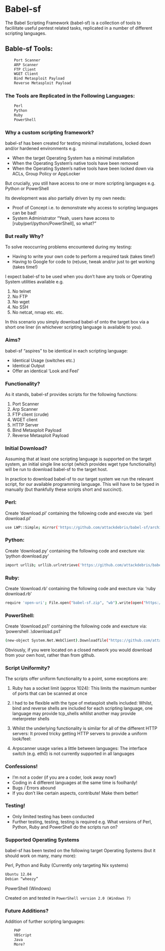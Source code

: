 # Babel-sf

The Babel Scripting Framework (babel-sf) is a collection of tools to faciliitate useful pentest related tasks, replicated in a number of different scripting languages.

## Bable-sf Tools:
```bash
    Port Scanner
    ARP Scanner
    FTP Client
    WGET Client
    Bind Metasploit Payload
    Reverse Metasploit Payload
````

### The Tools are Replicated in the Following Languages:
```bash
    Perl
    Python
    Ruby
    PowerShell
```

### Why a custom scripting framework?

babel-sf has been created for testing minimal installations, locked down and/or hardened environments e.g.

* When the target Operating System has a minimal installation
* When the Operating System’s native tools have been removed
* When the Operating System’s native tools have been locked down via ACLs, Group Policy or AppLocker

But crucially, you still have access to one or more scripting languages e.g. Python or PowerShell

Its development was also partially driven by my own needs:

* Proof of Concept i.e. to demonstrate why access to scripting languages can be bad!
* System Administrator “Yeah, users have access to [ruby/perl/python/PowerShell], so what?”

### But really Why?

To solve reoccurring problems encountered during my testing:

* Having to write your own code to perform a required task (takes time!)
* Having to Google for code to (re)use, tweak and/or just to get working (takes time!)

I expect babel-sf to be used when you don’t have any tools or Operating System utilities available e.g.

1. No telnet
2. No FTP
3. No wget
4. No SSH
5. No netcat, nmap etc. etc.

In this scenario you simply download babel-sf onto the target box via a short one liner (in whichever scripting language is available to you).

### Aims?

babel-sf “aspires” to be identical in each scripting language:

* Identical Usage (switches etc.)
* Identical Output
* Offer an identical ‘Look and Feel’

### Functionality?

As it stands, babel-sf provides scripts for the following functions:

1. Port Scanner 
2. Arp Scanner 
3. FTP client (crude)
4. WGET client
5. HTTP Server
6. Bind Metasploit Payload
7. Reverse Metasploit Payload

### Initial Download?

Assuming that at least one scripting language is supported on the target system, an initial single line script (which provides wget type functionality) will be run to download babel-sf to the target host.

In practice to download babel-sf to our target system we run the relevant script, for our available programming language.  This will have to be typed in manually (but thankfully these scripts short and succinct).

### Perl:

Create ‘download.pl’ containing the following code and execute via: ‘perl download.pl’

```bash
use LWP::Simple; mirror('https://github.com/attackdebris/babel-sf/archive/master.zip', 'babel-sf.zip');
```

### Python:

Create ‘download.py’ containing the following code and execture via: ‘python download.py’

```bash
import urllib; urllib.urlretrieve('https://github.com/attackdebris/babel-sf/archive/master.zip', 'babel-sf.zip')
```

### Ruby:

Create ‘download.rb’ containing the following code and execture via: ‘ruby download.rb’

```bash
require 'open-uri'; File.open("babel-sf.zip", "wb").write(open("https://github.com/attackdebris/babel-sf/archive/master.zip", "rb").read)
```

### PowerShell:

Create ‘download.ps1' containing the following code and execture via: ‘powershell .\download.ps1'

```bash
(new-object System.Net.WebClient).Downloadfile("https://github.com/attackdebris/babel-sf/archive/master.zip","babel-sf.zip")
```

Obviously, if you were located on a closed network you would download from your own host, rather than from github.

### Script Uniformity?

The scripts offer uniform functionality to a point, some exceptions are:

1. Ruby has a socket limit (approx 1024):  This limits the maximum number of ports that can be scanned at once

2. I had to be flexible with the type of metasploit shells included:  Whilst, bind and reverse shells are included for each scripting language, one language may provide tcp_shells whlilst another may provide meterpreter shells

3. Whilst the underlying functionality is similar for all of the different HTTP servers: It proved tricky getting HTTP servers to provide a uniform look/feel:

4. Arpscanner usage varies a little between languages: The interface switch (e.g. eth0) is not currently supported in all languages

### Confessions!

* I’m not a coder (if you are a coder, look away now!)
* Coding in 4 different languages at the same time is foolhardy!
* Bugs / Errors abound
* If you don’t like certain aspects, contribute! Make them better!

### Testing!

* Only limited testing has been conducted
* Further testing, testing, testing is required e.g. What versions of Perl, Python, Ruby and PowerShell do the scripts run on?

### Supported Operating Systems

babel-sf has been tested on the following target Operating Systems (but it should work on many, many more):

Perl, Python and Ruby (Currently only targeting Nix systems)

```bash
Ubuntu 12.04
Debian “wheezy”
```

PowerShell (Windows)

Created on and tested in `PowerShell version 2.0 (Windows 7)`

### Future Additions?

Addition of further scripting languages:

```bash
    PHP
    VBScript
    Java
    More?
```
